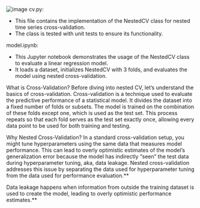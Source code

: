 ![image](https://github.com/PAVIJANU/IQGATEWAY/assets/127427914/0104031e-f09a-4c15-9be8-4e8861f34c76)
cv.py:
- This file contains the implementation of the NestedCV class for nested time series cross-validation.
- The class is tested with unit tests to ensure its functionality.

model.ipynb:
- This Jupyter notebook demonstrates the usage of the NestedCV class to evaluate a linear regression model.
- It loads a dataset, initializes NestedCV with 3 folds, and evaluates the model using nested cross-validation.

What is Cross-Validation?
Before diving into nested CV, let’s understand the basics of cross-validation. Cross-validation is a technique used to evaluate the predictive performance of a statistical model. It divides the dataset into a fixed number of folds or subsets. The model is trained on the combination of these folds except one, which is used as the test set. This process repeats so that each fold serves as the test set exactly once, allowing every data point to be used for both training and testing.

Why Nested Cross-Validation?
In a standard cross-validation setup, you might tune hyperparameters using the same data that measures model performance. This can lead to overly optimistic estimates of the model’s generalization error because the model has indirectly “seen” the test data during hyperparameter tuning, aka, data leakage. Nested cross-validation addresses this issue by separating the data used for hyperparameter tuning from the data used for performance evaluation.**

Data leakage happens when information from outside the training dataset is used to create the model, leading to overly optimistic performance estimates.**
